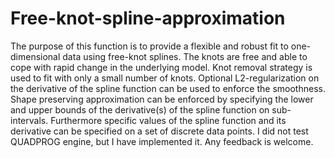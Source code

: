 # Free-knot-spline-approximation

 The purpose of this function is to provide a flexible and robust fit to  one-dimensional data using free-knot splines. The knots are free and  able to cope with rapid change in the underlying model. Knot removal  strategy is used to fit with only a small number of knots. 
Optional L2-regularization on the derivative of the spline function can be used to enforce the smoothness. 
Shape preserving approximation can be enforced by specifying the  lower and upper bounds of the derivative(s) of the spline function on  sub-intervals. Furthermore specific values of the spline function and  its derivative can be specified on a set of discrete data points. 
I did not test QUADPROG engine, but I have implemented it. Any feedback is welcome. 